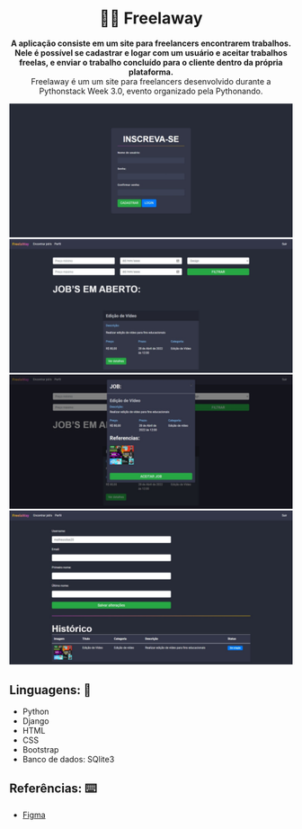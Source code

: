 <h1 align="center">👨‍💻 Freelaway</h1>
<p align="center">
  <strong>A aplicação consiste em um site para freelancers encontrarem trabalhos. Nele é possível se cadastrar e logar com um usuário e aceitar trabalhos freelas, e enviar o trabalho concluído para o cliente dentro da própria plataforma.</strong>
   <br>
  <span>Freelaway é um um site para freelancers desenvolvido durante a Pythonstack Week 3.0, evento organizado pela Pythonando.</span>
</p>

<p align="center">
  <img src="templates/static/autenticacao/img/1.jpeg" alt="">
  <img src="templates/static/autenticacao/img/2.jpeg" alt="">
  <img src="templates/static/autenticacao/img/3.jpeg" alt="">
  <img src="templates/static/autenticacao/img/4.jpeg" alt="">
</p>



## Linguagens: 🚀

- Python
- Django
- HTML
- CSS
- Bootstrap
- Banco de dados: SQlite3

## Referências: ⌨️

- [Figma](https://www.figma.com/file/evD9GozIjqlfS70a0GHBcz/Untitled?node-id=0%3A1)
